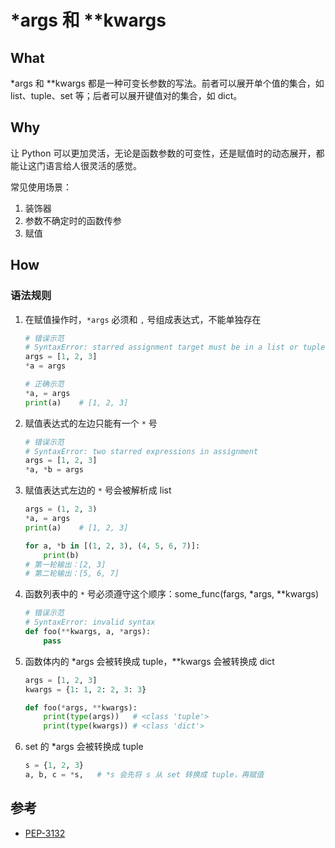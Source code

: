 # *args 和 **kwargs

## What

*args 和 **kwargs 都是一种可变长参数的写法。前者可以展开单个值的集合，如 list、tuple、set 等；后者可以展开键值对的集合，如 dict。

## Why

让 Python 可以更加灵活，无论是函数参数的可变性，还是赋值时的动态展开，都能让这门语言给人很灵活的感觉。

常见使用场景：

1. 装饰器
2. 参数不确定时的函数传参
3. 赋值

## How

### 语法规则

1. 在赋值操作时，`*args` 必须和 `,` 号组成表达式，不能单独存在
    ```python
    # 错误示范
    # SyntaxError: starred assignment target must be in a list or tuple
    args = [1, 2, 3]
    *a = args

    # 正确示范
    *a, = args
    print(a)    # [1, 2, 3]
    ```
2. 赋值表达式的左边只能有一个 `*` 号
    ```python
    # 错误示范
    # SyntaxError: two starred expressions in assignment
    args = [1, 2, 3]
    *a, *b = args
    ```
3. 赋值表达式左边的 `*` 号会被解析成 list
    ```python
    args = (1, 2, 3)
    *a, = args
    print(a)    # [1, 2, 3]

    for a, *b in [(1, 2, 3), (4, 5, 6, 7)]:
        print(b)
    # 第一轮输出：[2, 3]
    # 第二轮输出：[5, 6, 7]
    ```
4. 函数列表中的 `*` 号必须遵守这个顺序：some_func(fargs, *args, **kwargs)
    ```python
    # 错误示范
    # SyntaxError: invalid syntax
    def foo(**kwargs, a, *args):
        pass
    ```
5. 函数体内的 *args 会被转换成 tuple，**kwargs 会被转换成 dict
    ```python
    args = [1, 2, 3]
    kwargs = {1: 1, 2: 2, 3: 3}

    def foo(*args, **kwargs):
        print(type(args))   # <class 'tuple'>
        print(type(kwargs)) # <class 'dict'>
    ```
6. set 的 *args 会被转换成 tuple
    ```python
    s = {1, 2, 3}
    a, b, c = *s,   # *s 会先将 s 从 set 转换成 tuple，再赋值
    ```

## 参考

- [PEP-3132](https://www.python.org/dev/peps/pep-3132/)